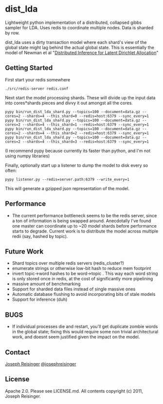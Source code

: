# dist_lda

Lightweight python implementation of a distributed, collapsed gibbs sampler for
LDA. Uses redis to coordinate multiple nodes. Data is sharded by row.

dist_lda uses a dirty transaction model where each shard's view of the global
state might lag behind the actual global state. This is essentially the model
of Newman et al "[Distributed Inference for Latent Dirichlet Allocation](http://www.jmlr.org/papers/volume10/newman09a/newman09a.pdf)"

## Getting Started
First start your redis somewhere 

```
./src/redis-server redis.conf
```

Next start the model processing shards. These will divide up the input data into cores*shards pieces and divvy it out amongst all the cores.

```
pypy bin/run_dist_lda_shard.py --topics=100 --document=data.gz --cores=2 --shards=4 --this_shard=0 --redis=host:6379 --sync_every=1
pypy bin/run_dist_lda_shard.py --topics=100 --document=data.gz --cores=2 --shards=4 --this_shard=1 --redis=host:6379 --sync_every=1
pypy bin/run_dist_lda_shard.py --topics=100 --document=data.gz --cores=2 --shards=4 --this_shard=2 --redis=host:6379 --sync_every=1
pypy bin/run_dist_lda_shard.py --topics=100 --document=data.gz --cores=2 --shards=4 --this_shard=3 --redis=host:6379 --sync_every=1
```

(I recommend pypy because currently its faster than python, and I'm not using numpy libraries)

Finally, optionally start up a listener to dump the model to disk every so often:

```
pypy listener.py --redis=server.path:6379 --write_every=1
```

This will generate a gzipped json representation of the model.

## Performance
* The current performance bottleneck seems to be the redis server, since a ton of information is being swapped around. Anecdotally I've found one master can coordinate up to ~20 model shards before performance starts to degrade. Current work is to distribute the model across multiple redii (say, hashed by topic).


## Future Work
* Shard topics over multiple redis servers (redis_cluster?)
* enumerate strings or otherwise low-bit hash to reduce mem footprint
* invert topic->word hashes to be word->topic . This way each word string is only stored once in redis, at the cost of significantly more pipelining
* massive amount of benchmarking
* Support for sharded data files instead of single massive ones
* Automatic database flushing to avoid incorporating bits of stale models
* Support for inference (duh)

## BUGS
* If individual processes die and restart, you'll get duplicate zombie words in the global state; fixing this would require some non trivial architectural work, and doesnt seem justified given the impact on the model.


## Contact
[Joseph Reisinger](http://www.cs.utexas.edu/~joeraii)
[@josephreisinger](http://www.twitter.com/josephreisinger)

## License

Apache 2.0. Please see LICENSE.md. All contents copyright (c) 2011, Joseph Reisinger.
